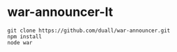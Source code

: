 ﻿# war-announcer-lt
```
git clone https://github.com/duall/war-announcer.git
npm install
node war
```
